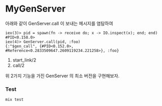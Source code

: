 # MyGenServer

아래와 같이 GenServer.call 이 보내는 메시지를 염탐하여

```
iex(3)> pid = spawn(fn -> receive do; x -> IO.inspect(x); end; end)
#PID<0.158.0>
iex(4)> GenServer.call(pid, :foo)
{:"$gen_call", {#PID<0.152.0>, #Reference<0.2833509647.2609119234.221258>}, :foo}
```

1. start_link/2
2. call/2

위 2가지 기능을 가진 GenServer 의 최소 버전을 구현해보자.

### Test

```
mix test
```
